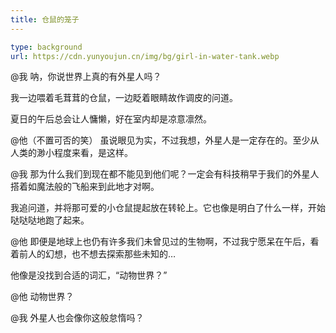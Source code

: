 ```yaml
---
title: 仓鼠的笼子
---
```


<!-- 会话 1 -->

```yaml
type: background
url: https://cdn.yunyoujun.cn/img/bg/girl-in-water-tank.webp
```

@我
呐，你说世界上真的有外星人吗？

我一边喂着毛茸茸的仓鼠，一边眨着眼睛故作调皮的问道。

夏日的午后总会让人慵懒，好在室内却是凉意凛然。

@他（不置可否的笑）
虽说眼见为实，不过我想，外星人是一定存在的。至少从人类的渺小程度来看，是这样。

@我
那为什么我们到现在都不能见到他们呢？一定会有科技稍早于我们的外星人搭着如魔法般的飞船来到此地才对啊。

我追问道，并将那可爱的小仓鼠提起放在转轮上。它也像是明白了什么一样，开始哒哒哒地跑了起来。

@他
即便是地球上也仍有许多我们未曾见过的生物啊，不过我宁愿呆在午后，看着前人的幻想，也不想去探索那些未知的…

他像是没找到合适的词汇，“动物世界？”

@他
动物世界？

@我
外星人也会像你这般怠惰吗？

